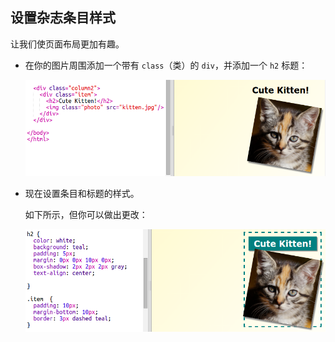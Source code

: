 ## 设置杂志条目样式

让我们使页面布局更加有趣。



+ 在你的图片周围添加一个带有 `class`（类）的 `div`，并添加一个 `h2` 标题：

	![screenshot](images/magazine-item.png)

+ 现在设置条目和标题的样式。

	如下所示，但你可以做出更改：

	![screenshot](images/magazine-item-style.png)



